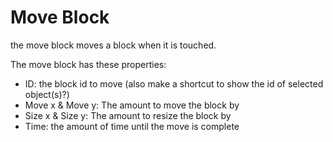 # Move Block
the move block moves a block when it is touched.

The move block has these properties:
- ID: the block id to move (also make a shortcut to show the id of selected object(s)?)
- Move x & Move y: The amount to move the block by
- Size x & Size y: The amount to resize the block by
- Time: the amount of time until the move is complete